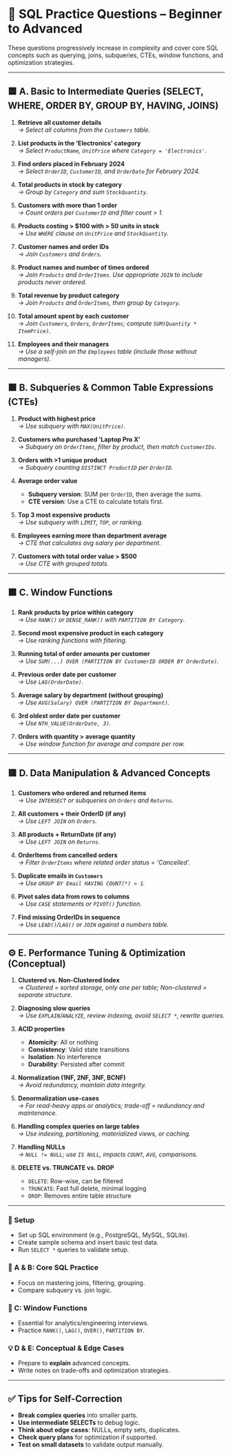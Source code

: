 # 📘 SQL Practice Questions – Beginner to Advanced

These questions progressively increase in complexity and cover core SQL concepts such as querying, joins, subqueries, CTEs, window functions, and optimization strategies.

---

## 🟦 A. Basic to Intermediate Queries (SELECT, WHERE, ORDER BY, GROUP BY, HAVING, JOINS)

1. **Retrieve all customer details**  
   _→ Select all columns from the `Customers` table._

2. **List products in the 'Electronics' category**  
   _→ Select `ProductName`, `UnitPrice` where `Category = 'Electronics'`._

3. **Find orders placed in February 2024**  
   _→ Select `OrderID`, `CustomerID`, and `OrderDate` for February 2024._

4. **Total products in stock by category**  
   _→ Group by `Category` and sum `StockQuantity`._

5. **Customers with more than 1 order**  
   _→ Count orders per `CustomerID` and filter count > 1._

6. **Products costing > $100 with > 50 units in stock**  
   _→ Use `WHERE` clause on `UnitPrice` and `StockQuantity`._

7. **Customer names and order IDs**  
   _→ Join `Customers` and `Orders`._

8. **Product names and number of times ordered**  
   _→ Join `Products` and `OrderItems`. Use appropriate `JOIN` to include products never ordered._

9. **Total revenue by product category**  
   _→ Join `Products` and `OrderItems`, then group by `Category`._

10. **Total amount spent by each customer**  
    _→ Join `Customers`, `Orders`, `OrderItems`; compute `SUM(Quantity * ItemPrice)`._

11. **Employees and their managers**  
    _→ Use a self-join on the `Employees` table (include those without managers)._

---

## 🟪 B. Subqueries & Common Table Expressions (CTEs)

1. **Product with highest price**  
   _→ Use subquery with `MAX(UnitPrice)`._

2. **Customers who purchased 'Laptop Pro X'**  
   _→ Subquery on `OrderItems`, filter by product, then match `CustomerIDs`._

3. **Orders with >1 unique product**  
   _→ Subquery counting `DISTINCT ProductID` per `OrderID`._

4. **Average order value**
   - **Subquery version**: SUM per `OrderID`, then average the sums.
   - **CTE version**: Use a CTE to calculate totals first.

5. **Top 3 most expensive products**  
   _→ Use subquery with `LIMIT`, `TOP`, or ranking._

6. **Employees earning more than department average**  
   _→ CTE that calculates avg salary per department._

7. **Customers with total order value > $500**  
   _→ Use CTE with grouped totals._

---

## 🟩 C. Window Functions

1. **Rank products by price within category**  
   _→ Use `RANK()` or `DENSE_RANK()` with `PARTITION BY Category`._

2. **Second most expensive product in each category**  
   _→ Use ranking functions with filtering._

3. **Running total of order amounts per customer**  
   _→ Use `SUM(...) OVER (PARTITION BY CustomerID ORDER BY OrderDate)`._

4. **Previous order date per customer**  
   _→ Use `LAG(OrderDate)`._

5. **Average salary by department (without grouping)**  
   _→ Use `AVG(Salary) OVER (PARTITION BY Department)`._

6. **3rd oldest order date per customer**  
   _→ Use `NTH_VALUE(OrderDate, 3)`._

7. **Orders with quantity > average quantity**  
   _→ Use window function for average and compare per row._

---

## 🟥 D. Data Manipulation & Advanced Concepts

1. **Customers who ordered and returned items**  
   _→ Use `INTERSECT` or subqueries on `Orders` and `Returns`._

2. **All customers + their OrderID (if any)**  
   _→ Use `LEFT JOIN` on `Orders`._

3. **All products + ReturnDate (if any)**  
   _→ Use `LEFT JOIN` on `Returns`._

4. **OrderItems from cancelled orders**  
   _→ Filter `OrderItems` where related order status = 'Cancelled'._

5. **Duplicate emails in `Customers`**  
   _→ Use `GROUP BY Email HAVING COUNT(*) > 1`._

6. **Pivot sales data from rows to columns**  
   _→ Use `CASE` statements or `PIVOT()` function._

7. **Find missing OrderIDs in sequence**  
   _→ Use `LEAD()`/`LAG()` or `JOIN` against a numbers table._

---

## ⚙️ E. Performance Tuning & Optimization (Conceptual)

1. **Clustered vs. Non-Clustered Index**  
   _→ Clustered = sorted storage, only one per table; Non-clustered = separate structure._

2. **Diagnosing slow queries**  
   _→ Use `EXPLAIN`/`ANALYZE`, review indexing, avoid `SELECT *`, rewrite queries._

3. **ACID properties**  
   - **Atomicity**: All or nothing  
   - **Consistency**: Valid state transitions  
   - **Isolation**: No interference  
   - **Durability**: Persisted after commit

4. **Normalization (1NF, 2NF, 3NF, BCNF)**  
   _→ Avoid redundancy, maintain data integrity._

5. **Denormalization use-cases**  
   _→ For read-heavy apps or analytics; trade-off = redundancy and maintenance._

6. **Handling complex queries on large tables**  
   _→ Use indexing, partitioning, materialized views, or caching._

7. **Handling NULLs**  
   _→ `NULL != NULL`; use `IS NULL`, impacts `COUNT`, `AVG`, comparisons._

8. **DELETE vs. TRUNCATE vs. DROP**
   - `DELETE`: Row-wise, can be filtered  
   - `TRUNCATE`: Fast full delete, minimal logging  
   - `DROP`: Removes entire table structure

---


### 🔧 Setup 
- Set up SQL environment (e.g., PostgreSQL, MySQL, SQLite).
- Create sample schema and insert basic test data.
- Run `SELECT *` queries to validate setup.

### 📘 A & B: Core SQL Practice 
- Focus on mastering joins, filtering, grouping.
- Compare subquery vs. join logic.

### 🎯 C: Window Functions 
- Essential for analytics/engineering interviews.
- Practice `RANK()`, `LAG()`, `OVER()`, `PARTITION BY`.

### 💡 D & E: Conceptual & Edge Cases 
- Prepare to **explain** advanced concepts.
- Write notes on trade-offs and optimization strategies.

---

## ✅ Tips for Self-Correction

- **Break complex queries** into smaller parts.
- **Use intermediate SELECTs** to debug logic.
- **Think about edge cases**: NULLs, empty sets, duplicates.
- **Check query plans** for optimization if supported.
- **Test on small datasets** to validate output manually.